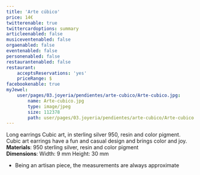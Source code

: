```yaml
---
title: 'Arte cúbico'
price: 14€
twitterenable: true
twittercardoptions: summary
articleenabled: false
musiceventenabled: false
orgaenabled: false
eventenabled: false
personenabled: false
restaurantenabled: false
restaurant:
    acceptsReservations: 'yes'
    priceRange: $
facebookenable: true
myJewel:
    user/pages/03.joyeria/pendientes/arte-cubico/Arte-cubico.jpg:
        name: Arte-cubico.jpg
        type: image/jpeg
        size: 112378
        path: user/pages/03.joyeria/pendientes/arte-cubico/Arte-cubico.jpg
---
```


Long earrings Cubic art, in sterling silver 950, resin and color pigment.
Cubic art earrings have a fun and casual design and brings color and joy. </br>
**Materials**: 950 sterling silver, resin and color pigment</br>
**Dimensions**: Width: 9 mm Height: 30 mm</br>
* Being an artisan piece, the measurements are always approximate